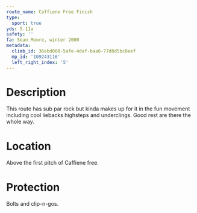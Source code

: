 ```yaml
---
route_name: Caffiene Free Finish
type:
  sport: true
yds: 5.11a
safety: ''
fa: Sean Moore, winter 2000
metadata:
  climb_id: 36ebd008-5afe-4daf-baa6-77d8d5bc8eef
  mp_id: '109243116'
  left_right_index: '5'
---
```

# Description
This route has sub par rock but kinda makes up for it in the fun movement including cool liebacks highsteps and underclings. Good rest are there the whole way.

# Location
Above the first pitch of Caffiene free.

# Protection
Bolts and clip-n-gos.
